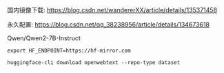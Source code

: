 国内镜像下载: https://blog.csdn.net/wandererXX/article/details/135371458

永久配置: https://blog.csdn.net/qq_38238956/article/details/134673618

Qwen/Qwen2-7B-Instruct

```shell
export HF_ENDPOINT=https://hf-mirror.com
```

```shell
huggingface-cli download openwebtext --repo-type dataset
```


